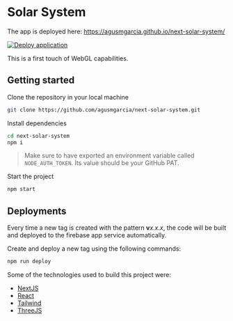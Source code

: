 # Solar System

The app is deployed here: <https://agusmgarcia.github.io/next-solar-system/>

[![Deploy application](https://github.com/agusmgarcia/next-solar-system/actions/workflows/deploy-app.yml/badge.svg)](https://github.com/agusmgarcia/next-solar-system/actions/deploy-app.yml)

This is a first touch of WebGL capabilities.

## Getting started

Clone the repository in your local machine

```bash
git clone https://github.com/agusmgarcia/next-solar-system.git
```

Install dependencies

```bash
cd next-solar-system
npm i
```

> Make sure to have exported an environment variable called `NODE_AUTH_TOKEN`. Its value should be your GitHub PAT.

Start the project

```bash
npm start
```

## Deployments

Every time a new tag is created with the pattern **v**_x.x.x_, the code will be built and deployed to the firebase app service automatically.

Create and deploy a new tag using the following commands:

```bash
npm run deploy
```

Some of the technologies used to build this project were:

- [NextJS](https://nextjs.org/)
- [React](https://reactjs.org/)
- [Tailwind](https://tailwindcss.com)
- [ThreeJS](https://threejs.org)
